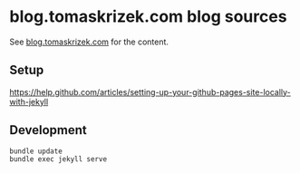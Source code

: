 # blog.tomaskrizek.com blog sources

See [blog.tomaskrizek.com](https://blog.tomaskrizek.com) for the content.

## Setup

https://help.github.com/articles/setting-up-your-github-pages-site-locally-with-jekyll

## Development

```console
bundle update
bundle exec jekyll serve
```
